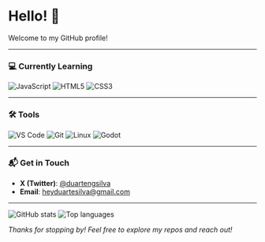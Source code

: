 # Hello! 👋  
Welcome to my GitHub profile!

---

### 💻 Currently Learning 
![JavaScript](https://img.shields.io/badge/JavaScript-yellow?logo=javascript&logoColor=black) ![HTML5](https://img.shields.io/badge/HTML5-orange?logo=html5&logoColor=white) ![CSS3](https://img.shields.io/badge/CSS3-blue?logo=css3&logoColor=white)

---

### 🛠️ Tools  
![VS Code](https://img.shields.io/badge/VS%20Code-007ACC?logo=visual-studio-code&logoColor=white) ![Git](https://img.shields.io/badge/Git-F05032?logo=git&logoColor=white) ![Linux](https://img.shields.io/badge/Linux-FCC624?logo=linux&logoColor=black) ![Godot](https://img.shields.io/badge/Godot-478CBF?logo=godot-engine&logoColor=white)

---

### 📬 Get in Touch  
- **X (Twitter)**: [@duartengsilva](https://twitter.com/duartengsilva)  
- **Email**: [heyduartesilva@gmail.com](mailto:heyduartesilva@gmail.com)  

---

![GitHub stats](https://github-readme-stats.vercel.app/api?username=duasilva&show_icons=true&theme=dark) ![Top languages](https://github-readme-stats.vercel.app/api/top-langs/?username=duasilva&layout=compact&theme=dark)

*Thanks for stopping by! Feel free to explore my repos and reach out!*
